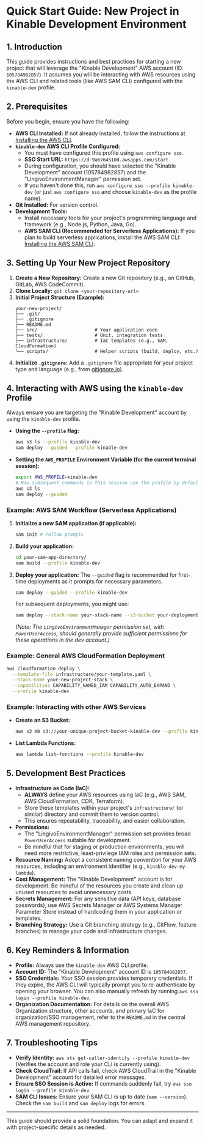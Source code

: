 # Quick Start Guide: New Project in Kinable Development Environment

## 1. Introduction

This guide provides instructions and best practices for starting a new project that will leverage the "Kinable Development" AWS account (ID: `105784982857`). It assumes you will be interacting with AWS resources using the AWS CLI and related tools (like AWS SAM CLI) configured with the `kinable-dev` profile.

## 2. Prerequisites

Before you begin, ensure you have the following:

*   **AWS CLI Installed:** If not already installed, follow the instructions at [Installing the AWS CLI](https://docs.aws.amazon.com/cli/latest/userguide/cli-chap-install.html).
*   **`kinable-dev` AWS CLI Profile Configured:**
    *   You must have configured this profile using `aws configure sso`.
    *   **SSO Start URL:** `https://d-9a6764510d.awsapps.com/start`
    *   During configuration, you should have selected the "Kinable Development" account (105784982857) and the "LingivoEnvironmentManager" permission set.
    *   If you haven't done this, run `aws configure sso --profile kinable-dev` (or just `aws configure sso` and choose `kinable-dev` as the profile name).
*   **Git Installed:** For version control.
*   **Development Tools:**
    *   Install necessary tools for your project's programming language and framework (e.g., Node.js, Python, Java, Go).
    *   **AWS SAM CLI (Recommended for Serverless Applications):** If you plan to build serverless applications, install the AWS SAM CLI: [Installing the AWS SAM CLI](https://docs.aws.amazon.com/serverless-application-model/latest/developerguide/serverless-sam-cli-install.html).

## 3. Setting Up Your New Project Repository

1.  **Create a New Repository:** Create a new Git repository (e.g., on GitHub, GitLab, AWS CodeCommit).
2.  **Clone Locally:** `git clone <your-repository-url>`
3.  **Initial Project Structure (Example):**
    ```
    your-new-project/
    ├── .git/
    ├── .gitignore
    ├── README.md
    ├── src/                     # Your application code
    ├── tests/                   # Unit, integration tests
    ├── infrastructure/          # IaC templates (e.g., SAM, CloudFormation)
    └── scripts/                 # Helper scripts (build, deploy, etc.)
    ```
4.  **Initialize `.gitignore`:** Add a `.gitignore` file appropriate for your project type and language (e.g., from [gitignore.io](https://www.toptal.com/developers/gitignore)).

## 4. Interacting with AWS using the `kinable-dev` Profile

Always ensure you are targeting the "Kinable Development" account by using the `kinable-dev` profile.

*   **Using the `--profile` flag:**
    ```bash
    aws s3 ls --profile kinable-dev
    sam deploy --guided --profile kinable-dev
    ```
*   **Setting the `AWS_PROFILE` Environment Variable (for the current terminal session):**
    ```bash
    export AWS_PROFILE=kinable-dev
    # Now subsequent commands in this session use the profile by default
    aws s3 ls
    sam deploy --guided
    ```

### Example: AWS SAM Workflow (Serverless Applications)

1.  **Initialize a new SAM application (if applicable):**
    ```bash
    sam init # Follow prompts
    ```
2.  **Build your application:**
    ```bash
    cd your-sam-app-directory/
    sam build --profile kinable-dev
    ```
3.  **Deploy your application:**
    The `--guided` flag is recommended for first-time deployments as it prompts for necessary parameters.
    ```bash
    sam deploy --guided --profile kinable-dev
    ```
    For subsequent deployments, you might use:
    ```bash
    sam deploy --stack-name your-stack-name --s3-bucket your-deployment-s3-bucket --capabilities CAPABILITY_IAM --profile kinable-dev
    ```
    *(Note: The `LingivoEnvironmentManager` permission set, with `PowerUserAccess`, should generally provide sufficient permissions for these operations in the dev account.)*

### Example: General AWS CloudFormation Deployment

```bash
aws cloudformation deploy \
  --template-file infrastructure/your-template.yaml \
  --stack-name your-new-project-stack \
  --capabilities CAPABILITY_NAMED_IAM CAPABILITY_AUTO_EXPAND \
  --profile kinable-dev
```

### Example: Interacting with other AWS Services

*   **Create an S3 Bucket:**
    ```bash
    aws s3 mb s3://your-unique-project-bucket-kinable-dev --profile kinable-dev
    ```
*   **List Lambda Functions:**
    ```bash
    aws lambda list-functions --profile kinable-dev
    ```

## 5. Development Best Practices

*   **Infrastructure as Code (IaC):**
    *   **ALWAYS** define your AWS resources using IaC (e.g., AWS SAM, AWS CloudFormation, CDK, Terraform).
    *   Store these templates within your project's `infrastructure/` (or similar) directory and commit them to version control.
    *   This ensures repeatability, traceability, and easier collaboration.
*   **Permissions:**
    *   The "LingivoEnvironmentManager" permission set provides broad `PowerUserAccess` suitable for development.
    *   Be mindful that for staging or production environments, you will need more restrictive, least-privilege IAM roles and permission sets.
*   **Resource Naming:** Adopt a consistent naming convention for your AWS resources, including an environment identifier (e.g., `kinable-dev-my-lambda`).
*   **Cost Management:** The "Kinable Development" account is for development. Be mindful of the resources you create and clean up unused resources to avoid unnecessary costs.
*   **Secrets Management:** For any sensitive data (API keys, database passwords), use AWS Secrets Manager or AWS Systems Manager Parameter Store instead of hardcoding them in your application or templates.
*   **Branching Strategy:** Use a Git branching strategy (e.g., GitFlow, feature branches) to manage your code and infrastructure changes.

## 6. Key Reminders & Information

*   **Profile:** Always use the `kinable-dev` AWS CLI profile.
*   **Account ID:** The "Kinable Development" account ID is `105784982857`.
*   **SSO Credentials:** Your SSO session provides temporary credentials. If they expire, the AWS CLI will typically prompt you to re-authenticate by opening your browser. You can also manually refresh by running `aws sso login --profile kinable-dev`.
*   **Organization Documentation:** For details on the overall AWS Organization structure, other accounts, and primary IaC for organization/SSO management, refer to the `README.md` in the central AWS management repository.

## 7. Troubleshooting Tips

*   **Verify Identity:** `aws sts get-caller-identity --profile kinable-dev` (Verifies the account and role your CLI is currently using).
*   **Check CloudTrail:** If API calls fail, check AWS CloudTrail in the "Kinable Development" account for detailed error messages.
*   **Ensure SSO Session is Active:** If commands suddenly fail, try `aws sso login --profile kinable-dev`.
*   **SAM CLI Issues:** Ensure your SAM CLI is up to date (`sam --version`). Check the `sam build` and `sam deploy` logs for errors.

---

This guide should provide a solid foundation. You can adapt and expand it with project-specific details as needed. 